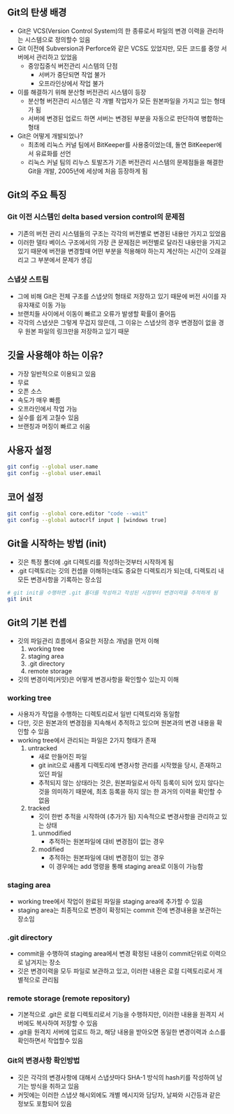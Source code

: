 ## Git의 탄생 배경

- Git은 VCS(Version Control System)의 한 종류로서 파일의 변경 이력을 관리하는 시스템으로 정의할수 있음
- Git 이전에 Subversion과 Perforce와 같은 VCS도 있었지만, 모든 코드를 중앙 서버에서 관리하고 있었음
  - 중앙집중식 버전관리 시스템의 단점
    - 서버가 중단되면 작업 불가
    - 오프라인상에서 작업 불가
- 이를 해결하기 위해 분산형 버전관리 시스템이 등장
  - 분산형 버전관리 시스템은 각 개별 작업자가 모든 원본파일을 가지고 있는 형태가 됨
  - 서버에 변경된 업로드 하면 서버는 변경된 부분을 자동으로 판단하여 병합하는 형태
- Git은 어떻게 개발되었나?
  - 최초에 리눅스 커널 팀에서 BitKeeper를 사용중이었는데, 돌연 BitKeeper에서 유료화를 선언
  - 리눅스 커널 팀의 리누스 토발즈가 기존 버전관리 시스템의 문제점들을 해결한 Git을 개발, 2005년에 세상에 처음 등장하게 됨

## Git의 주요 특징

### Git 이전 시스템인 delta based version control의 문제점

- 기존의 버전 관리 시스템들의 구조는 각각의 버전별로 변경된 내용만 가지고 있었음
- 이러한 델타 베이스 구조에서의 가장 큰 문제점은 버전별로 달라진 내용만을 가지고 있기 때문에 버전을 변경할때 어떤 부분을 적용해야 하는지 계산하는 시간이 오래걸리고 그 부분에서 문제가 생김

### 스냅샷 스트림

- 그에 비해 Git은 전체 구조를 스냅샷의 형태로 저장하고 있기 때문에 버전 사이를 자유자재로 이동 가능
- 브랜치들 사이에서 이동이 빠르고 오류가 발생할 확률이 줄어듬
- 각각의 스냅샷은 그렇게 무겁지 않은데, 그 이유는 스냅샷의 경우 변경점이 없을 경우 원본 파일의 링크만을 저장하고 있기 때문

## 깃을 사용해야 하는 이유?

- 가장 일반적으로 이용되고 있음
- 무료
- 오픈 소스
- 속도가 매우 빠름
- 오프라인에서 작업 가능
- 실수를 쉽게 고칠수 있음
- 브랜칭과 머징이 빠르고 쉬움

## 사용자 설정

```bash
git config --global user.name
git config --global user.email
```

## 코어 설정

```bash
git config --global core.editor "code --wait"
git config --global autocrlf input | [windows true]
```

## Git을 시작하는 방법 (init)

- 깃은 특정 폴더에 .git 디렉토리를 작성하는것부터 시작하게 됨
- .git 디렉토리는 깃의 컨셉을 이해하는데도 중요한 디렉토리가 되는데, 디렉토리 내 모든 변경사항을 기록하는 장소임

```bash
# git init을 수행하면 .git 폴더를 작성하고 작성된 시점부터 변경이력을 추적하게 됨
git init
```

## Git의 기본 컨셉

- 깃의 파일관리 흐름에서 중요한 저장소 개념을 먼저 이해
  1. working tree
  2. staging area
  3. .git directory
  4. remote storage
- 깃의 변경이력(커밋)은 어떻게 변경사항을 확인할수 있는지 이해

### working tree

- 사용자가 작업을 수행하는 디렉토리로서 일반 디렉토리와 동일함
- 다만, 깃은 원본과의 변경점을 지속해서 추적하고 있으며 원본과의 변경 내용을 확인할 수 있음
- working tree에서 관리되는 파일은 2가지 형태가 존재
  1. untracked
     - 새로 만들어진 파일
     - git init으로 새롭게 디렉토리에 변경사항 관리를 시작했을 당시, 존재하고 있던 파일
     - 추적되지 않는 상태라는 것은, 원본파일로서 아직 등록이 되어 있지 않다는것을 의미하기 때문에, 최초 등록을 하지 않는 한 과거의 이력을 확인할 수 없음
  2. tracked
     - 깃이 한번 추적을 시작하여 (추가가 됨) 지속적으로 변경사항을 관리하고 있는 상태
     1. unmodified
        - 추적하는 원본파일에 대비 변경점이 없는 경우
     2. modified
        - 추적하는 원본파일에 대비 변경점이 있는 경우
        - 이 경우에는 add 명령을 통해 staging area로 이동이 가능함

### staging area

- working tree에서 작업이 완료된 파일을 staging area에 추가할 수 있음
- staging area는 최종적으로 변경이 확정되는 commit 전에 변경내용을 보관하는 장소임

### .git directory

- commit을 수행하여 staging area에서 변경 확정된 내용이 commit단위로 이력으로 남겨지는 장소
- 깃은 변경이력을 모두 파일로 보관하고 있고, 이러한 내용은 로컬 디렉토리로서 개별적으로 관리됨

### remote storage (remote repository)

- 기본적으로 .git은 로컬 디렉토리로서 기능을 수행하지만, 이러한 내용을 원격지 서버에도 복사하여 저장할 수 있음
- .git을 원격지 서버에 업로드 하고, 해당 내용을 받아오면 동일한 변경이력과 소스를 확인하면서 작업할수 있음

### Git의 변경사항 확인방법

- 깃은 각각의 변경사항에 대해서 스냅샷마다 SHA-1 방식의 hash키를 작성하여 남기는 방식을 취하고 있음
- 커밋에는 이러한 스냅샷 해시외에도 개별 메시지와 담당자, 날짜와 시간등과 같은 정보도 포함되어 있음
